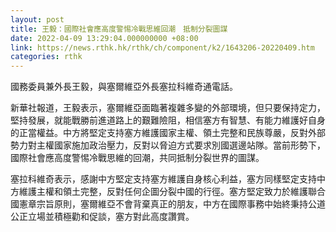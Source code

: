 ```yaml
---
layout: post
title: 王毅：國際社會應高度警惕冷戰思維回潮　抵制分裂圖謀
date: 2022-04-09 13:29:04.000000000 +08:00
link: https://news.rthk.hk/rthk/ch/component/k2/1643206-20220409.htm
categories: rthk
---
```


國務委員兼外長王毅，與塞爾維亞外長塞拉科維奇通電話。

新華社報道，王毅表示，塞爾維亞面臨著複雜多變的外部環境，但只要保持定力，堅持發展，就能戰勝前進道路上的艱難險阻，相信塞方有智慧、有能力維護好自身的正當權益。中方將堅定支持塞方維護國家主權、領土完整和民族尊嚴，反對外部勢力對主權國家施加政治壓力，反對以脅迫方式要求別國選邊站隊。當前形勢下，國際社會應高度警惕冷戰思維的回潮，共同抵制分裂世界的圖謀。

塞拉科維奇表示，感謝中方堅定支持塞方維護自身核心利益，塞方同樣堅定支持中方維護主權和領土完整，反對任何企圖分裂中國的行徑。塞方堅定致力於維護聯合國憲章宗旨原則，塞爾維亞不會背棄真正的朋友，中方在國際事務中始終秉持公道公正立場並積極勸和促談，塞方對此高度讚賞。

